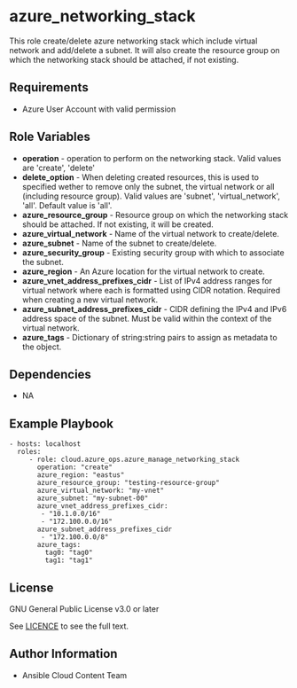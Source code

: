azure_networking_stack
================

This role create/delete azure networking stack which include virtual network and add/delete a subnet.
It will also create the resource group on which the networking stack should be attached, if not existing.

Requirements
------------

* Azure User Account with valid permission

Role Variables
--------------

* **operation** - operation to perform on the networking stack. Valid values are 'create', 'delete'
* **delete_option** - When deleting created resources, this is used to specified wether to remove only the subnet, the virtual network or all (including resource group). Valid values are 'subnet', 'virtual_network', 'all'. Default value is 'all'.
* **azure_resource_group** - Resource group on which the networking stack should be attached. If not existing, it will be created.
* **azure_virtual_network** - Name of the virtual network to create/delete.
* **azure_subnet** - Name of the subnet to create/delete.
* **azure_security_group** - Existing security group with which to associate the subnet.
* **azure_region** - An Azure location for the virtual network to create.
* **azure_vnet_address_prefixes_cidr** - List of IPv4 address ranges for virtual network where each is formatted using CIDR notation.
  Required when creating a new virtual network.
* **azure_subnet_address_prefixes_cidr** - CIDR defining the IPv4 and IPv6 address space of the subnet. Must be valid within the context of the virtual network.
* **azure_tags** - Dictionary of string:string pairs to assign as metadata to the object.

Dependencies
------------

- NA

Example Playbook
----------------

    - hosts: localhost
      roles:
         - role: cloud.azure_ops.azure_manage_networking_stack
           operation: "create"
           azure_region: "eastus"
           azure_resource_group: "testing-resource-group"
           azure_virtual_network: "my-vnet"
           azure_subnet: "my-subnet-00"
           azure_vnet_address_prefixes_cidr:
            - "10.1.0.0/16"
            - "172.100.0.0/16"
           azure_subnet_address_prefixes_cidr
            - "172.100.0.0/8"
           azure_tags:
             tag0: "tag0"
             tag1: "tag1"

License
-------

GNU General Public License v3.0 or later

See [LICENCE](https://github.com/redhat-cop/cloud.azure_ops/blob/main/LICENSE) to see the full text.

Author Information
------------------

- Ansible Cloud Content Team